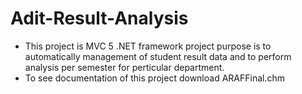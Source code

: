 # Adit-Result-Analysis
- This project is MVC 5 .NET framework project purpose is to automatically management of student result data and to perform analysis per semester for perticular department.
- To see documentation of this project download ARAFFinal.chm
